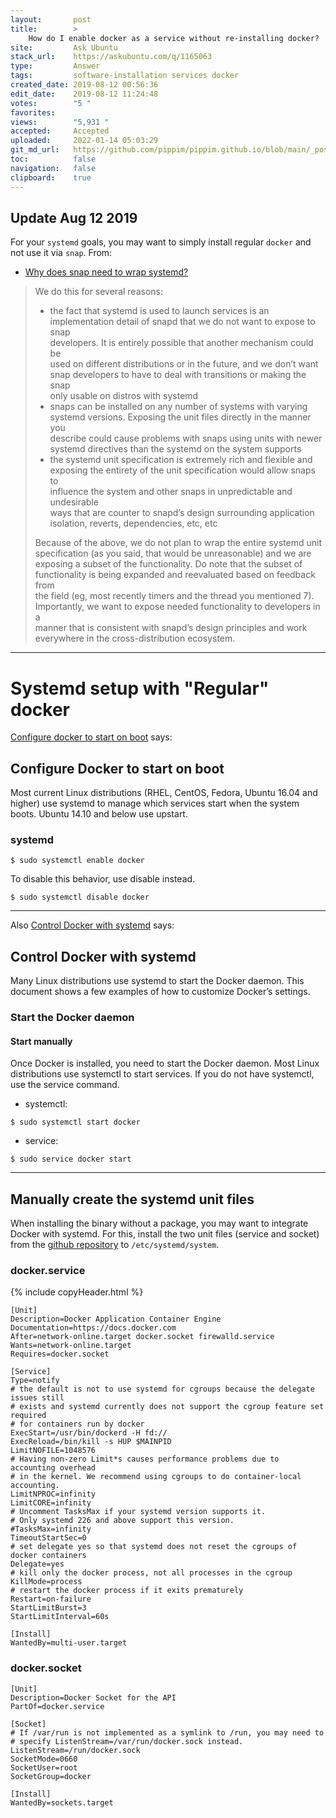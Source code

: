 ```yaml
---
layout:       post
title:        >
    How do I enable docker as a service without re-installing docker?
site:         Ask Ubuntu
stack_url:    https://askubuntu.com/q/1165063
type:         Answer
tags:         software-installation services docker
created_date: 2019-08-12 00:56:36
edit_date:    2019-08-12 11:24:48
votes:        "5 "
favorites:    
views:        "5,931 "
accepted:     Accepted
uploaded:     2022-01-14 05:03:29
git_md_url:   https://github.com/pippim/pippim.github.io/blob/main/_posts/2019/2019-08-12-How-do-I-enable-docker-as-a-service-without-re-installing-docker^.md
toc:          false
navigation:   false
clipboard:    true
---
```


## Update Aug 12 2019

For your `systemd` goals, you may want to simply install regular `docker` and not use it via `snap`. From:

- [Why does snap need to wrap systemd?][1]

> We do this for several reasons:  
>   
> -    the fact that systemd is used to launch services is an implementation detail of snapd that we do not want to expose to snap  
> developers. It is entirely possible that another mechanism could be  
> used on different distributions or in the future, and we don’t want  
> snap developers to have to deal with transitions or making the snap  
> only usable on distros with systemd  
> -    snaps can be installed on any number of systems with varying systemd versions. Exposing the unit files directly in the manner you  
> describe could cause problems with snaps using units with newer  
> systemd directives than the systemd on the system supports  
> -    the systemd unit specification is extremely rich and flexible and exposing the entirety of the unit specification would allow snaps to  
> influence the system and other snaps in unpredictable and undesirable  
> ways that are counter to snapd’s design surrounding application  
> isolation, reverts, dependencies, etc, etc  
>   
> Because of the above, we do not plan to wrap the entire systemd unit  
> specification (as you said, that would be unreasonable) and we are  
> exposing a subset of the functionality. Do note that the subset of  
> functionality is being expanded and reevaluated based on feedback from  
> the field (eg, most recently timers and the thread you mentioned 7).  
> Importantly, we want to expose needed functionality to developers in a  
> manner that is consistent with snapd’s design principles and work  
> everywhere in the cross-distribution ecosystem.  

----------

# Systemd setup with "Regular" docker

[Configure docker to start on boot](https://docs.docker.com/install/linux/linux-postinstall//#configure-docker-to-start-on-boot) says:

## Configure Docker to start on boot

Most current Linux distributions (RHEL, CentOS, Fedora, Ubuntu 16.04 and higher) use systemd to manage which services start when the system boots. Ubuntu 14.10 and below use upstart.

### systemd

``` 
$ sudo systemctl enable docker

```

To disable this behavior, use disable instead.

``` 
$ sudo systemctl disable docker

```


----------


Also [Control Docker with systemd](https://docs.docker.com/config/daemon/systemd/) says:

## Control Docker with systemd

Many Linux distributions use systemd to start the Docker daemon. This document shows a few examples of how to customize Docker’s settings.

### Start the Docker daemon

#### Start manually

Once Docker is installed, you need to start the Docker daemon. Most Linux distributions use systemctl to start services. If you do not have systemctl, use the service command.

-    systemctl:

``` 
$ sudo systemctl start docker

```

-    service:

``` 
$ sudo service docker start

```


----------

## Manually create the systemd unit files

When installing the binary without a package, you may want to integrate Docker with systemd. For this, install the two unit files (service and socket) from the [github repository][2] to `/etc/systemd/system`.

### docker.service

{% include copyHeader.html %}
``` 
[Unit]
Description=Docker Application Container Engine
Documentation=https://docs.docker.com
After=network-online.target docker.socket firewalld.service
Wants=network-online.target
Requires=docker.socket

[Service]
Type=notify
# the default is not to use systemd for cgroups because the delegate issues still
# exists and systemd currently does not support the cgroup feature set required
# for containers run by docker
ExecStart=/usr/bin/dockerd -H fd://
ExecReload=/bin/kill -s HUP $MAINPID
LimitNOFILE=1048576
# Having non-zero Limit*s causes performance problems due to accounting overhead
# in the kernel. We recommend using cgroups to do container-local accounting.
LimitNPROC=infinity
LimitCORE=infinity
# Uncomment TasksMax if your systemd version supports it.
# Only systemd 226 and above support this version.
#TasksMax=infinity
TimeoutStartSec=0
# set delegate yes so that systemd does not reset the cgroups of docker containers
Delegate=yes
# kill only the docker process, not all processes in the cgroup
KillMode=process
# restart the docker process if it exits prematurely
Restart=on-failure
StartLimitBurst=3
StartLimitInterval=60s

[Install]
WantedBy=multi-user.target

```

### docker.socket

``` 
[Unit]
Description=Docker Socket for the API
PartOf=docker.service

[Socket]
# If /var/run is not implemented as a symlink to /run, you may need to
# specify ListenStream=/var/run/docker.sock instead.
ListenStream=/run/docker.sock
SocketMode=0660
SocketUser=root
SocketGroup=docker

[Install]
WantedBy=sockets.target

```


  [1]: https://forum.snapcraft.io/t/why-does-snap-need-to-wrap-systemd/4507/2
  [2]: https://github.com/moby/moby/tree/master/contrib/init/systemd
